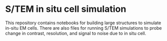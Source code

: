 # S/TEM in situ cell simulation 
This repository contains notebooks for building large structures to simulate in-situ EM cells. There are also files for running S/TEM simulations to probe change in contrast, resolution, and signal to noise due to in situ cell.
